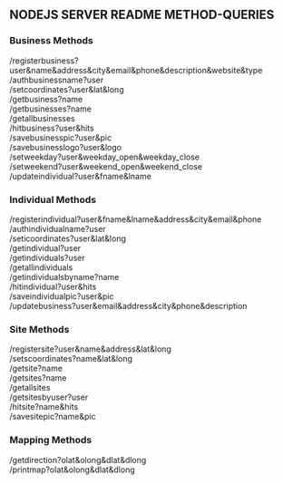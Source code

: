 ## NODEJS SERVER README METHOD-QUERIES

### Business Methods
/registerbusiness?user&name&address&city&email&phone&description&website&type <br />
/authbusinessname?user <br />
/setcoordinates?user&lat&long<br />
/getbusiness?name<br />
/getbusinesses?name<br />
/getallbusinesses<br />
/hitbusiness?user&hits <br />
/savebusinesspic?user&pic <br />
/savebusinesslogo?user&logo <br />
/setweekday?user&weekday_open&weekday_close <br />
/setweekend?user&weekend_open&weekend_close <br />
/updateindividual?user&fname&lname <br />

### Individual Methods
/registerindividual?user&fname&lname&address&city&email&phone <br />
/authindividualname?user<br />
/seticoordinates?user&lat&long<br />
/getindividual?user<br />
/getindividuals?user<br />
/getallindividuals<br />
/getindividualsbyname?name<br />
/hitindividual?user&hits <br />
/saveindividualpic?user&pic <br />
/updatebusiness?user&email&address&city&phone&description


### Site Methods
/registersite?user&name&address&lat&long <br />
/setscoordinates?name&lat&long <br />
/getsite?name <br />
/getsites?name <br />
/getallsites <br />
/getsitesbyuser?user <br />
/hitsite?name&hits <br />
/savesitepic?name&pic <br />

### Mapping Methods
/getdirection?olat&olong&dlat&dlong <br />
/printmap?olat&olong&dlat&dlong <br />